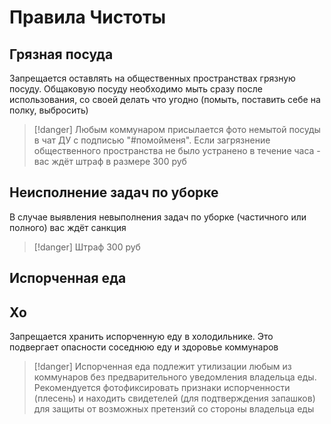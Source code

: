 # Правила Чистоты

## Грязная посуда
Запрещается оставлять на общественных пространствах грязную посуду. Общаковую посуду необходимо мыть сразу после использования, со своей делать что угодно (помыть, поставить себе на полку, выбросить)
> [!danger]
> Любым коммунаром присылается фото немытой посуды в чат ДУ с подписью "#помойменя". Если загрязнение общественного пространства не было устранено в течение часа - вас ждёт штраф в размере 300 руб

## Неисполнение задач по уборке
В случае выявления невыполнения задач по уборке (частичного или полного) вас ждёт санкция
> [!danger]
> Штраф 300 руб

## Испорченная еда

## Хо
Запрещается хранить испорченную еду в холодильнике. Это подвергает опасности соседнюю еду и здоровье коммунаров
> [!danger]
> Испорченная еда подлежит утилизации любым из коммунаров без предварительного уведомления владельца еды. Рекомендуется фотофиксировать признаки испорченности (плесень) и находить свидетелей (для подтверждения запашков) для защиты от возможных претензий со стороны владельца еды
